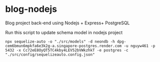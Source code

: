 # blog-nodejs
Blog project back-end using Nodejs + Express+ PostgreSQL

Run this script to update schema model in nodejs project
```
npx sequelize-auto -o "./src/models" -d neondb -h dpg-cem6bmun6mpkfa6e3k2g-a.singapore-postgres.render.com -u nguyw461 -p 5432 -x Cc72eE8OyQT5TC4kby4LEV52bVWkzhkT -e postgres -c "./src/config/sequelizeauto.config.json"
```
